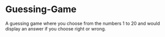 # Guessing-Game
A guessing game where you choose from the numbers 1 to 20 and would display an answer if you choose right or wrong.
